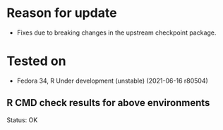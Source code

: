 # Reason for update
* Fixes due to breaking changes in the upstream checkpoint package.

# Tested on
* Fedora 34, R Under development (unstable) (2021-06-16 r80504)

## R CMD check results for above environments
Status: OK






